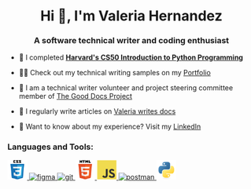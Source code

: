 <h1 align="center">Hi 👋, I'm Valeria Hernandez</h1>
<h3 align="center">A software technical writer and coding enthusiast</h3>

- 🚀 I completed [**Harvard's CS50 Introduction to Python Programming**](https://github.com/valeriahhdez/CS50) 

- 👨‍💻 Check out my technical writing samples on my [Portfolio](https://valeriahhdez.popsy.site/porfolio)

- 🐙 I am a technical writer volunteer and project steering committee member of [The Good Docs Project](https://thegooddocsproject.dev/)

- 📝 I regularly write articles on [Valeria writes docs](https://dev.to/valeriahhdez)

- 📄 Want to know about my experience? Visit my [LinkedIn](https://www.linkedin.com/in/valeriahhdez/)

<!---<h3 align="left">Connect with me:</h3>
<p align="left">
</p>--->

<h3 align="left">Languages and Tools:</h3>
<p align="left"> <a href="https://www.w3schools.com/css/" target="_blank" rel="noreferrer"> <img src="https://raw.githubusercontent.com/devicons/devicon/master/icons/css3/css3-original-wordmark.svg" alt="css3" width="40" height="40"/> </a> <a href="https://www.figma.com/" target="_blank" rel="noreferrer"> <img src="https://www.vectorlogo.zone/logos/figma/figma-icon.svg" alt="figma" width="40" height="40"/> </a> <a href="https://git-scm.com/" target="_blank" rel="noreferrer"> <img src="https://www.vectorlogo.zone/logos/git-scm/git-scm-icon.svg" alt="git" width="40" height="40"/> </a> <a href="https://www.w3.org/html/" target="_blank" rel="noreferrer"> <img src="https://raw.githubusercontent.com/devicons/devicon/master/icons/html5/html5-original-wordmark.svg" alt="html5" width="40" height="40"/> </a> <a href="https://developer.mozilla.org/en-US/docs/Web/JavaScript" target="_blank" rel="noreferrer"> <img src="https://raw.githubusercontent.com/devicons/devicon/master/icons/javascript/javascript-original.svg" alt="javascript" width="40" height="40"/> </a> <a href="https://postman.com" target="_blank" rel="noreferrer"> <img src="https://www.vectorlogo.zone/logos/getpostman/getpostman-icon.svg" alt="postman" width="40" height="40"/> </a> <a href="https://www.python.org" target="_blank" rel="noreferrer"> <img src="https://raw.githubusercontent.com/devicons/devicon/master/icons/python/python-original.svg" alt="python" width="40" height="40"/> </a> </p>

